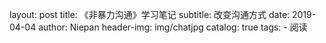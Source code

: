 layout:     post
title:      《非暴力沟通》学习笔记
subtitle:   改变沟通方式
date:       2019-04-04
author:     Niepan
header-img: img/chatjpg
catalog: true
tags:
    - 阅读